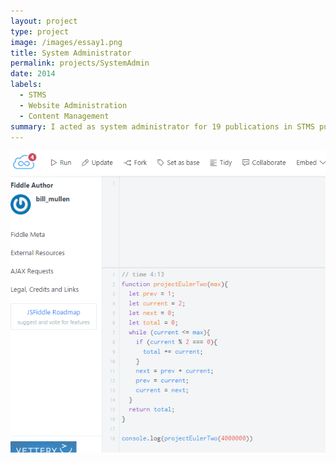 ```yaml
---
layout: project
type: project
image: /images/essay1.png
title: System Administrator
permalink: projects/SystemAdmin
date: 2014
labels:
  - STMS
  - Website Administration
  - Content Management
summary: I acted as system administrator for 19 publications in STMS publishing.
---
```


<img class="ui medium right floated rounded image" src="/images/essay1.png">
